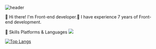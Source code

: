 ![header](https://capsule-render.vercel.app/api?type=cylinder&color=auto&height=100&section=header&text=Hello%20I'm%20dahye&desc=&fontSize=40&animation=fadeIn)

👋  Hi there! I'm Front-end developer.🚀
I have experience 7 years of Front-end development.


💪 Skills
Platforms & Languages
 <img src="https://img.shields.io/badge/TypeScript-3178C6?style=flat&logo=TypeScript&logoColor=white"/>


[![Top Langs](https://github-readme-stats.vercel.app/api/top-langs/?username=dahye-map&layout=compact)](https://github.com/dahye-map/github-readme-stats)
